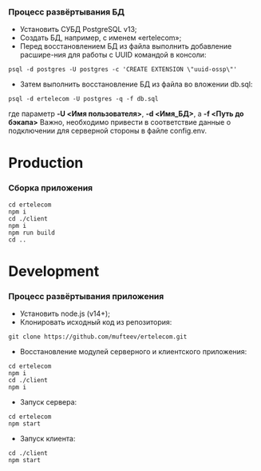 ### Процесс развёртывания БД
- Установить СУБД PostgreSQL v13;
- Создать БД, например, с именем «ertelecom»;
- Перед восстановлением БД из файла выполнить добавление расшире-ния для работы с UUID командой в консоли:
```
psql -d postgres -U postgres -c 'CREATE EXTENSION \"uuid-ossp\"'
```
- Затем выполнить восстановление БД из файла во вложении db.sql:
```
psql -d ertelecom -U postgres -q -f db.sql
```
где параметр **-U <Имя пользователя>**, **-d <Имя_БД>**, а **-f <Путь до бэкапа>**
Важно, необходимо привести в соответствие данные о подключении для серверной стороны в файле config.env.

# Production
### Сборка приложения
```
cd ertelecom
npm i
cd ./client
npm i
npm run build
cd ..

```
# Development
### Процесс развёртывания приложения
- Установить node.js (v14+);
- Клонировать исходный код из репозитория:
```
git clone https://github.com/mufteev/ertelecom.git
```
- Восстановление модулей серверного и клиентского приложения:
```
cd ertelecom
npm i
cd ./client
npm i
```
- Запуск сервера:
```
cd ertelecom
npm start
```
- Запуск клиента:
```
cd ./client
npm start
```
